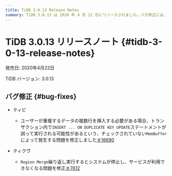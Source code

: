 ```yaml
---
title: TiDB 3.0.13 Release Notes
summary: TiDB 3.0.13 は 2020 年 4 月 22 日にリリースされました。バグ修正には、INSERT ... ON DUPLICATE KEY UPDATE` ステートメントの問題の解決と、TiKV の `リージョン Merge` 中にシステムが停止して使用できなくなる問題の修正が含まれています。
---
```


# TiDB 3.0.13 リリースノート {#tidb-3-0-13-release-notes}

発売日: 2020年4月22日

TiDB バージョン: 3.0.13

## バグ修正 {#bug-fixes}

-   ティビ

    -   ユーザーが重複するデータの複数行を挿入する必要がある場合、トランザクション内で`INSERT ... ON DUPLICATE KEY UPDATE`ステートメントが誤って実行される可能性があるという、チェックされていない`MemBuffer`によって発生する問題を修正しました[＃16690](https://github.com/pingcap/tidb/pull/16690)

-   ティクヴ

    -   `Region Merge`繰り返し実行するとシステムが停止し、サービスが利用できなくなる問題を修正[＃7612](https://github.com/tikv/tikv/pull/7612)

